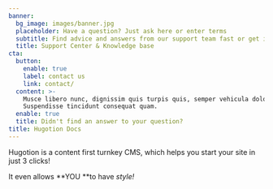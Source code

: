 ```yaml
---
banner:
  bg_image: images/banner.jpg
  placeholder: Have a question? Just ask here or enter terms
  subtitle: Find advice and answers from our support team fast or get in touch
  title: Support Center & Knowledge base
cta:
  button:
    enable: true
    label: contact us
    link: contact/
  content: >-
    Musce libero nunc, dignissim quis turpis quis, semper vehicula dolor.
    Suspendisse tincidunt consequat quam.
  enable: true
  title: Didn't find an answer to your question?
title: Hugotion Docs
---
```

Hugotion is a content first turnkey CMS, which helps you start your site in just 3 clicks!

It even allows **YOU **to have *style!*
